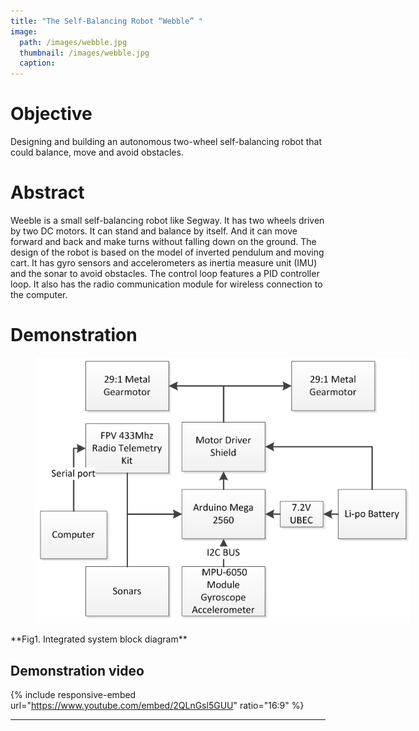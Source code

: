 ```yaml
---
title: "The Self-Balancing Robot “Webble” "
image:
  path: /images/webble.jpg
  thumbnail: /images/webble.jpg
  caption:
---
```

# Objective
Designing and building an autonomous two-wheel self-balancing robot that could balance, move and avoid obstacles.

# Abstract
Weeble is a small self-balancing robot like Segway. It has two wheels driven by two DC motors. It can stand and balance by itself. And it can move forward and back and make turns without falling down on the ground. The design of the robot is based on the model of inverted pendulum and moving cart. It has gyro sensors and accelerometers as inertia measure unit (IMU) and the sonar to avoid obstacles. The control loop features a PID controller loop. It also has the radio communication module for wireless connection to the computer.

# Demonstration

<figure style="width: 600px" class="align-center">
  <img src="/images/webble_system_block_diagram.PNG" alt="">
  <figcaption></figcaption>
</figure>
**Fig1. Integrated system block diagram**

## Demonstration video

{% include responsive-embed url="https://www.youtube.com/embed/2QLnGsl5GUU" ratio="16:9" %}

---
